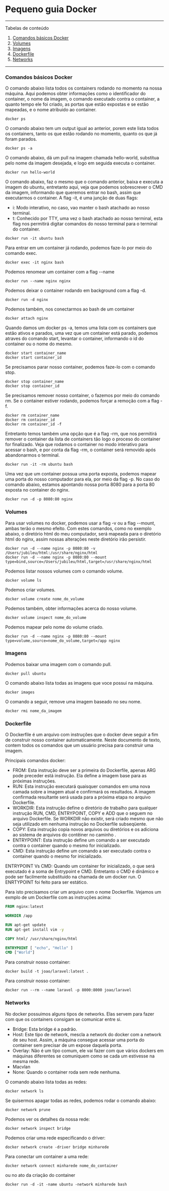 # Pequeno guia Docker

*******
Tabelas de conteúdo 
 1. [Comandos básicos Docker](#basic_commands)
 2. [Volumes](#volumes)
 3. [Imagens](#images)
 4. [Dockerfile](#dockerfile)
 4. [Networks](#networks)

*******

<div id="basic_commands" /> 

### Comandos básicos Docker

O comando abaixo lista todos os containers rodando no momento na nossa máquina. Aqui podemos obter informações como o identificador do container, o nome da imagem, o comando executado contra o container, a quanto tempo ele foi criado, as portas que estão expostas e se estão mapeadas, e o nome atribuido ao container.
```shell
docker ps
```

O comando abaixo tem um output igual ao anterior, porem este lista todos os containers, tanto os que estão rodando no momento, quanto os que já foram parados.
```shell
docker ps -a
```

O comando abaixo, dá um pull na imagem chamada hello-world, substitua pelo nome da imagem desejada, e logo em seguida executa o container.
```shell
docker run hello-world
```

O comando abaixo, faz o mesmo que o comando anterior, baixa e executa a imagem do ubuntu, entretanto aqui, veja que podemos sobrescrever o CMD da imagem, informando que queremos entrar no bash, assim que executarmos o container. A flag -it, é uma junção de duas flags:
* i: Modo interativo, no caso, vao manter o bash atachado ao nosso terminal.
* t: Conhecido por TTY, uma vez o bash atachado ao nosso terminal, esta flag nos permitirá digitar comandos do nosso terminal para o terminal do container.
```shell
docker run -it ubuntu bash
```

Para entrar em um container já rodando, podemos faze-lo por meio do comando exec.
```shell
docker exec -it nginx bash
```

Podemos renomear um container com a flag --name
```shell
docker run --name nginx nginx
```

Podemos deixar o container rodando em background com a flag -d.
```shell
docker run -d nginx
```

Podemos também, nos conectarmos ao bash de um container
```shell
docker attach nginx
```

Quando damos um docker ps -a, temos uma lista com os containers que estão ativos e parados, uma vez que um container está parado, podemos atraves do comando start, levantar o container, informando o id do container ou o nome do mesmo.
```shell
docker start container_name
docker start container_id
```

Se precisamos parar nosso container, podemos faze-lo com o comando stop.
```shell
docker stop container_name
docker stop container_id
```

Se precisamos remover nosso container, o fazemos por meio do comando rm. Se o container estiver rodando, podemos forçar a remoção com a flag -f.
```shell
docker rm container_name
docker rm container_id
docker rm container_id -f
```

Entretanto temos também uma opção que é a flag -rm, que nos permitirá remover o container da lista de containers tão logo o proceso do container for finalizado. Veja que rodamos o container no modo interativo para acessar o bash, e por conta da flag -rm, o container será removido após abandonarmos o terminal.
```shell
docker run -it -rm ubuntu bash
```

Uma vez que um container possua uma porta exposta, podemos mapear uma porta do nosso computador para ela, por meio da flag -p. No caso do comando abaixo, estamos apontando nossa porta 8080 para a porta 80 exposta no container do nginx.
```shell
docker run -d -p 8080:80 nginx
```

<div id="volumes" /> 

### Volumes

Para usar volumes no docker, podemos usar a flag -v ou a flag --mount, ambas terão o mesmo efeito. Com estes comandos, como no exemplo abaixo, o diretório html do meu computador, será mapeada para o diretório html do nginx, assim nossas alterações neste diretório irão persistir.
```shell
docker run -d --name nginx -p 8080:80 -v /Users/jubileu/html:/usr/share/nginx/html
docker run -d --name nginx -p 8080:80 --mount type=bind,source=/Users/jubileu/html,target=/usr/share/nginx/html
```

Podemos listar nossos volumes com o comando volume.
```shell
docker volume ls
```

Podemos criar volumes.
```shell
docker volume create nome_do_volume
```

Podemos também, obter informações acerca do nosso volume.
```shell
docker volume inspect nome_do_volume
```

Podemos mapear pelo nome do volume criado.
```shell
docker run -d --name nginx -p 8080:80 --mount type=volume,source=nome_do_volume,target=/app nginx
```


<div id="images" /> 

### Imagens

Podemos baixar uma imagem com o comando pull.
```shell
docker pull ubuntu
```

O comando abaixo lista todas as imagens que voce possui na máquina.
```shell
docker images
```

O comando a seguir, remove uma imagem baseado no seu nome.
```shell
docker rmi nome_da_imagem
```
<div id="dockerfile" /> 

### Dockerfile

O Dockerfile é um arquivo com instruções que o docker deve seguir a fim de construir nosso container automaticamente. Neste documento de texto, contem todos os comandos que um usuário precisa para construir uma imagem.

Principais comandos docker:
* FROM: Esta instrução deve ser a primeira do Dockerfile, apenas ARG pode preceder está instrução. Ela define a imagem base para as próximas instruções.
* RUN: Esta instrução executará quaisquer comandos em uma nova camada sobre a imagem atual e confirmará os resultados. A imagem confirmada resultante será usada para a próxima etapa no arquivo Dockerfile.
* WORKDIR: Esta instrução define o diretório de trabalho para qualquer instrução RUN, CMD, ENTRYPOINT, COPY e ADD que o seguem no arquivo Dockerfile. Se WORKDIR não existir, será criado mesmo que não seja utilizado em nenhuma instrução no Dockerfile subseqüente.
* COPY: Esta instrução copia novos arquivos ou diretórios <src> e os adiciona ao sistema de arquivos do contêiner no caminho <dest>.
* ENTRYPOINT: Esta instrução define um comando a ser executado contra o container quando o mesmo for inicializado.
* CMD: Esta instrução define um comando a ser executado contra o container quando o mesmo for inicializado.

ENTRYPOINT Vs CMD: Quando um container for inicializado, o que será executado é a soma de Entrypoint e CMD. Entretanto o CMD é dinâmico e pode ser facilmente substituido na chamada de um docker run. O ENRTYPOINT foi feito para ser estático.

Para isto precisamos criar um arquivo com o nome Dockerfile. Vejamos um exmplo de um Dockerfile com as instruções acima:
```Dockerfile
FROM nginx:latest

WORKDIR /app

RUN apt-get update
RUN apt-get install vim -y

COPY html/ /usr/share/nginx/html

ENTRYPOINT [ "echo", "Hello" ]
CMD ["World"]
```

Para construir nosso container:
```shell
docker build -t joao/laravel:latest .
```

Para construir nosso container:
```shell
docker run --rm --name laravel -p 8000:8000 joao/laravel
```

<div id="networks" /> 

### Networks

No docker possuimos alguns tipos de networks. Elas servem para fazer com que os containers consigam se comunicar entre si.
* Bridge: Esta bridge é a padrão.
* Host: Este tipo de network, mescla a network do docker com a network de seu host. Assim, a máquina consegue acessar uma porta do container sem precisar de um expose daquela porta.
* Overlay: Não é um tipo comum, ele vai fazer com que vários dockers em máquinas diferentes se comuniquem como se cada um estivesse na mesma rede.
* Macvlan
* None: Quando o container roda sem rede nenhuma.

O comando abaixo lista todas as redes:
```shell
docker network ls
```

Se quisermos apagar todas as redes, podemos rodar o comando abaixo:
```shell
docker network prune
```

Podemos ver os detalhes da nossa rede:
```shell
docker network inspect bridge
```

Podemos criar uma rede especificando o driver:
```shell
docker network create -driver bridge minharede
```

Para conectar um container a uma rede:
```shell
docker network connect minharede nome_do_container
```

ou no ato da criação do container
```shell
docker run -d -it -name ubuntu -network minharede bash
```
